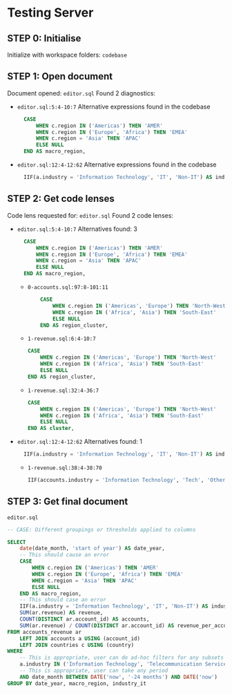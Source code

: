 # Testing Server
## STEP 0: Initialise
Initialize with workspace folders: `codebase`


## STEP 1: Open document
Document opened: `editor.sql`
Found 2 diagnostics:
- `editor.sql:5:4-10:7` Alternative expressions found in the codebase 
  ```sql
    CASE
        WHEN c.region IN ('Americas') THEN 'AMER'
        WHEN c.region IN ('Europe', 'Africa') THEN 'EMEA'
        WHEN c.region = 'Asia' THEN 'APAC'
        ELSE NULL
    END AS macro_region,
  ```

- `editor.sql:12:4-12:62` Alternative expressions found in the codebase 
  ```sql
    IIF(a.industry = 'Information Technology', 'IT', 'Non-IT') AS industry_it,
  ```



## STEP 2: Get code lenses
Code lens requested for: `editor.sql`
Found 2 code lenses:
- `editor.sql:5:4-10:7` Alternatives found: 3
  ```sql
    CASE
        WHEN c.region IN ('Americas') THEN 'AMER'
        WHEN c.region IN ('Europe', 'Africa') THEN 'EMEA'
        WHEN c.region = 'Asia' THEN 'APAC'
        ELSE NULL
    END AS macro_region,
  ```

  - `0-accounts.sql:97:8-101:11`
    ```sql
        CASE
            WHEN c.region IN ('Americas', 'Europe') THEN 'North-West'
            WHEN c.region IN ('Africa', 'Asia') THEN 'South-East'
            ELSE NULL
        END AS region_cluster,
    ```

  - `1-revenue.sql:6:4-10:7`
    ```sql
    CASE
        WHEN c.region IN ('Americas', 'Europe') THEN 'North-West'
        WHEN c.region IN ('Africa', 'Asia') THEN 'South-East'
        ELSE NULL
    END AS region_cluster,
    ```

  - `1-revenue.sql:32:4-36:7`
    ```sql
    CASE
        WHEN c.region IN ('Americas', 'Europe') THEN 'North-West'
        WHEN c.region IN ('Africa', 'Asia') THEN 'South-East'
        ELSE NULL
    END AS cluster,
    ```

- `editor.sql:12:4-12:62` Alternatives found: 1
  ```sql
    IIF(a.industry = 'Information Technology', 'IT', 'Non-IT') AS industry_it,
  ```

  - `1-revenue.sql:38:4-38:70`
    ```sql
    IIF(accounts.industry = 'Information Technology', 'Tech', 'Other') AS industry_tech,
    ```



## STEP 3: Get final document
`editor.sql`
```sql
-- CASE: Different groupings or thresholds applied to columns

SELECT 
    date(date_month, 'start of year') AS date_year,
    -- This should cause an error
    CASE
        WHEN c.region IN ('Americas') THEN 'AMER'
        WHEN c.region IN ('Europe', 'Africa') THEN 'EMEA'
        WHEN c.region = 'Asia' THEN 'APAC'
        ELSE NULL
    END AS macro_region,
    -- This should case an error
    IIF(a.industry = 'Information Technology', 'IT', 'Non-IT') AS industry_it,
    SUM(ar.revenue) AS revenue,
    COUNT(DISTINCT ar.account_id) AS accounts,
    SUM(ar.revenue) / COUNT(DISTINCT ar.account_id) AS revenue_per_account
FROM accounts_revenue ar
    LEFT JOIN accounts a USING (account_id)
    LEFT JOIN countries c USING (country)
WHERE
    -- This is appropriate, user can do ad-hoc filters for any subsets
    a.industry IN ('Information Technology', 'Telecommunication Services')
    -- This is appropriate, user can take any period
    AND date_month BETWEEN DATE('now', '-24 months') AND DATE('now')
GROUP BY date_year, macro_region, industry_it
```

